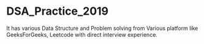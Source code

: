 # DSA_Practice_2019

It has various Data Structure and Problem solving from Various platform like GeeksForGeeks, Leetcode with direct interview experience.

